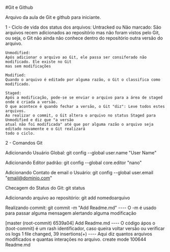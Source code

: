 #Git e Github

Arquivo da aula de Git e github para iniciante.

1 - Ciclo de vida dos status dos arquivos:
	Untracked ou Não marcado: 
	São arquivos recem adicionados ao repositório mas não foram vistos pelo Git, ou seja,
	o Git não ainda não conhece dentro do repositório outra versão do arquivo. 
	
	Unmodified:
	Após adicionar o arquivo ao Git, ele passa ser consiferado não modificado. Ele existe no Git 
	mas sem modificações

	Modified:
	Quando o arquivo é editado por alguma razão, o Git o classifica como modificado.

	Staged:
	Após a modificação, pode-se se enviar o arquivo para a área de staged onde é criada a versão.
	O que acontece é quando fechar a versão, o Git "diz": Leve todos estes arquivos.
	Ao realizar o commit, o Git altera o arquivo no status Staged para Unmodified e diz que "a versão
	atual não foi modificada" até que por alguma razão o arquivo seja editado novamente e o Git realizará
	todo o ciclo.

2 - Comandos Git

Adicionando Usuário Global:
git config --global user.name "User Name"

Adicionando Editor padrão:
git config --global core.editor "nano"

Adicionando Contato de email o Usuário:
git config --global user.email "email@dominio.com"

Checagem do Status do Git:
git status

Adicionando arquivo ao repositório:
git add nomedoarquivo

Realizando commit:
git commit -m "Add Readme.md"  ---- O -m é usado para passar alguma mensagem alertando alguma modificação

[master (root-commit) 6539a04] Add Readme.md ---- O código ápos o (toot-commit) é um rash identificador, caso queira voltar versão ou verificar os logs
 1 file changed, 39 insertions(+) ---- Aqui diz quantos arquivos modificados e quantas interações no arquivo.
 create mode 100644 Readme.md

